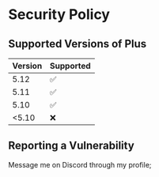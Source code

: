 # Security Policy

## Supported Versions of Plus

| Version | Supported          |
| ------- | ------------------ |
| 5.12    | :white_check_mark: |
| 5.11    | :white_check_mark: |
| 5.10    | :white_check_mark: |
| <5.10   | :x:                |

## Reporting a Vulnerability

Message me on Discord through my profile;

